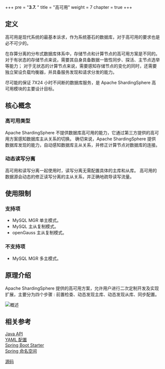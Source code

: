 +++
pre = "<b>3.7. </b>"
title = "高可用"
weight = 7
chapter = true
+++

## 定义

高可用是现代系统的最基本诉求，作为系统基石的数据库，对于高可用的要求也是必不可少的。

在存算分离的分布式数据库体系中，存储节点和计算节点的高可用方案是不同的。
对于有状态的存储节点来说，需要其自身具备数据一致性同步、探活、主节点选举等能力；
对于无状态的计算节点来说，需要感知存储节点的变化的同时，还需要独立架设负载均衡器，并具备服务发现和请求分发的能力。

尽可能的保证 7X24 小时不间断的数据库服务，是 Apache ShardingSphere 高可用模块的主要设计目标。

## 核心概念

### 高可用类型

Apache ShardingSphere 不提供数据库高可用的能力，它通过第三方提供的高可用方案感知数据库主从关系的切换。 确切来说，Apache ShardingSphere 提供数据库发现的能力，自动感知数据库主从关系，并修正计算节点对数据库的连接。

### 动态读写分离
高可用和读写分离一起使用时，读写分离无需配置具体的主库和从库。 高可用的数据源会动态的修正读写分离的主从关系，并正确地疏导读写流量。

## 使用限制

### 支持项
* MySQL MGR 单主模式。
* MySQL 主从复制模式。
* openGauss 主从复制模式。

### 不支持项
* MySQL MGR 多主模式。

## 原理介绍

Apache ShardingSphere 提供的高可用方案，允许用户进行二次定制开发及实现扩展，主要分为四个步骤 : 前置检查、动态发现主库、动态发现从库、同步配置。

![概述](https://shardingsphere.apache.org/document/current/img/discovery/overview.cn.png)

## 相关参考
[Java API](/cn/user-manual/shardingsphere-jdbc/java-api/rules/ha)\
[YAML 配置](/cn/user-manual/shardingsphere-jdbc/yaml-config/rules/ha)\
[Spring Boot Starter](/cn/user-manual/shardingsphere-jdbc/spring-boot-starter/rules/ha)\
[Spring 命名空间](/cn/user-manual/shardingsphere-jdbc/spring-namespace/rules/ha)

[源码](https://github.com/apache/shardingsphere/tree/master/shardingsphere-features/shardingsphere-db-discovery)

